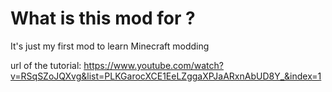 # What is this mod for ?

It's just my first mod to learn Minecraft modding

url of the tutorial: https://www.youtube.com/watch?v=RSqSZoJQXvg&list=PLKGarocXCE1EeLZggaXPJaARxnAbUD8Y_&index=1
